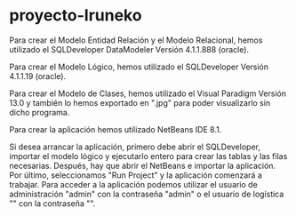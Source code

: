 # proyecto-Iruneko

Para crear el Modelo Entidad Relación y el Modelo Relacional, hemos utilizado el SQLDeveloper DataModeler Versión 4.1.1.888 (oracle).

Para crear el Modelo Lógico, hemos utilizado el SQLDeveloper Versión 4.1.1.19 (oracle).

Para crear el Modelo de Clases, hemos utilizado el Visual Paradigm Versión 13.0 y también lo hemos exportado en ".jpg" para poder visualizarlo sin dicho programa.

Para crear la aplicación hemos utilizado NetBeans IDE 8.1.


Si desea arrancar la aplicación, primero debe abrir el SQLDeveloper, importar el modelo lógico y ejecutarlo entero para crear las tablas y las filas necesarias.
Después, hay que abrir el NetBeans e importar la aplicación.
Por último, seleccionamos "Run Project" y la aplicación comenzará a trabajar.
Para acceder a la aplicación podemos utilizar el usuario de administración "admin" con la contraseña "admin" o el usuario de logística "" con la contraseña "".
